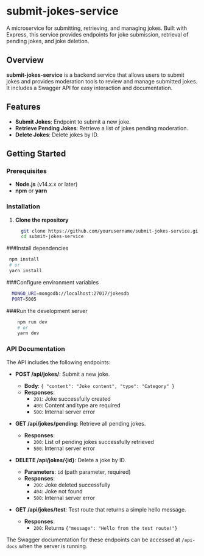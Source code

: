 # submit-jokes-service

A microservice for submitting, retrieving, and managing jokes. Built with Express, this service provides endpoints for joke submission, retrieval of pending jokes, and joke deletion.

## Overview

**submit-jokes-service** is a backend service that allows users to submit jokes and provides moderation tools to review and manage submitted jokes. It includes a Swagger API for easy interaction and documentation.

## Features

- **Submit Jokes**: Endpoint to submit a new joke.
- **Retrieve Pending Jokes**: Retrieve a list of jokes pending moderation.
- **Delete Jokes**: Delete jokes by ID.

## Getting Started

### Prerequisites

- **Node.js** (v14.x.x or later)
- **npm** or **yarn**

### Installation

1. **Clone the repository**

   ```bash
     git clone https://github.com/yourusername/submit-jokes-service.git
     cd submit-jokes-service
    ```
###Install dependencies

   ```bash
    npm install
    # or
    yarn install
   ```
###Configure environment variables
 ```bash
   MONGO_URI=mongodb://localhost:27017/jokesdb
   PORT=5005
   ```
###Run the development server
```bash
    npm run dev
    # or
    yarn dev
   ```

### API Documentation

The API includes the following endpoints:

- **POST /api/jokes/**: Submit a new joke.
  - **Body**: `{ "content": "Joke content", "type": "Category" }`
  - **Responses**:
    - `201`: Joke successfully created
    - `400`: Content and type are required
    - `500`: Internal server error

- **GET /api/jokes/pending**: Retrieve all pending jokes.
  - **Responses**:
    - `200`: List of pending jokes successfully retrieved
    - `500`: Internal server error

- **DELETE /api/jokes/{id}**: Delete a joke by ID.
  - **Parameters**: `id` (path parameter, required)
  - **Responses**:
    - `200`: Joke deleted successfully
    - `404`: Joke not found
    - `500`: Internal server error

- **GET /api/jokes/test**: Test route that returns a simple hello message.
  - **Responses**:
    - `200`: Returns `{"message": "Hello from the test route!"}`

The Swagger documentation for these endpoints can be accessed at `/api-docs` when the server is running.
